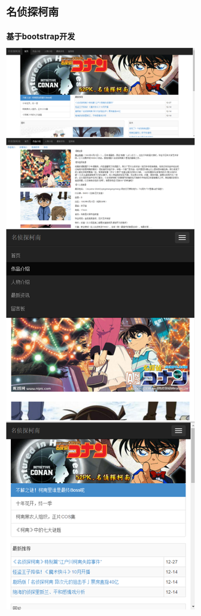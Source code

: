 # 名侦探柯南
## 基于bootstrap开发
![image](https://github.com/guoshiqiufeng/lovefood/blob/master/kn/001.png)
![image](https://github.com/guoshiqiufeng/lovefood/blob/master/kn/002.png)
![image](https://github.com/guoshiqiufeng/lovefood/blob/master/kn/003.png)
![image](https://github.com/guoshiqiufeng/lovefood/blob/master/kn/004.png)
